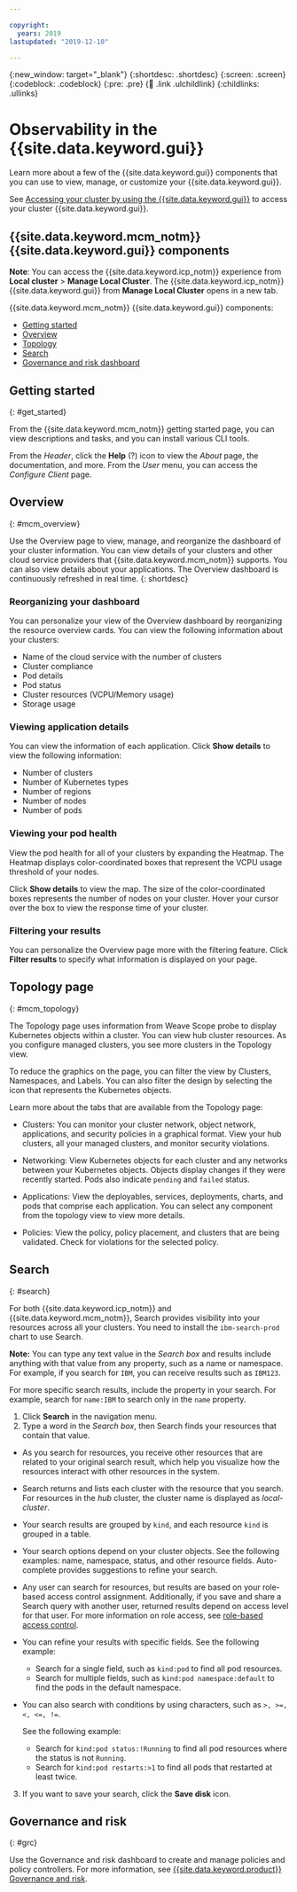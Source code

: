 ```yaml
---

copyright:
  years: 2019
lastupdated: "2019-12-10"

---
```


{:new_window: target="_blank"}
{:shortdesc: .shortdesc}
{:screen: .screen}
{:codeblock: .codeblock}
{:pre: .pre}
{:child: .link .ulchildlink}
{:childlinks: .ullinks}

# Observability in the {{site.data.keyword.gui}} 

Learn more about a few of the {{site.data.keyword.gui}} components that you can use to view, manage, or customize your {{site.data.keyword.gui}}. 

See [Accessing your cluster by using the {{site.data.keyword.gui}}](../installing/url.md) to access your cluster {{site.data.keyword.gui}}. 

## {{site.data.keyword.mcm_notm}} {{site.data.keyword.gui}} components

**Note**: You can access the {{site.data.keyword.icp_notm}} experience from **Local cluster** > **Manage Local Cluster**. The {{site.data.keyword.icp_notm}} {{site.data.keyword.gui}} from **Manage Local Cluster** opens in a new tab.

{{site.data.keyword.mcm_notm}} {{site.data.keyword.gui}} components:

* [Getting started](#get_started)
* [Overview](#mcm_overview)
* [Topology](#mcm_topology)
* [Search](#search)
* [Governance and risk dashboard](#grc)

## Getting started 
{: #get_started}

From the {{site.data.keyword.mcm_notm}} getting started page, you can view descriptions and tasks, and you can install various CLI tools.

From the _Header_, click the **Help** (?) icon to view the _About_ page, the documentation, and more. From the _User_ menu, you can access the _Configure Client_ page.

## Overview 
{: #mcm_overview}

Use the Overview page to view, manage, and reorganize the dashboard of your cluster information. You can view details of your clusters and other cloud service providers that {{site.data.keyword.mcm_notm}} supports. You can also view details about your applications. The Overview dashboard is continuously refreshed in real time.
{: shortdesc}

### Reorganizing your dashboard

You can personalize your view of the Overview dashboard by reorganizing the resource overview cards. You can view the following information about your clusters: 

* Name of the cloud service with the number of clusters
* Cluster compliance
* Pod details
* Pod status
* Cluster resources (VCPU/Memory usage)
* Storage usage

### Viewing application details

You can view the information of each application. Click **Show details** to view the following information:

* Number of clusters
* Number of Kubernetes types
* Number of regions
* Number of nodes
* Number of pods

### Viewing your pod health 

View the pod health for all of your clusters by expanding the Heatmap. The Heatmap displays color-coordinated boxes that represent the VCPU usage threshold of your nodes. 

Click **Show details** to view the map. The size of the color-coordinated boxes represents the number of nodes on your cluster. Hover your cursor over the box to view the response time of your cluster. 

### Filtering your results

You can personalize the Overview page more with the filtering feature. Click **Filter results** to specify what information is displayed on your page.

## Topology page
{: #mcm_topology}

The Topology page uses information from Weave Scope probe to display Kubernetes objects within a cluster. You can view hub cluster resources. As you configure managed clusters, you see more clusters in the Topology view. 

To reduce the graphics on the page, you can filter the view by Clusters, Namespaces, and Labels. You can also filter the design by selecting the icon that represents the Kubernetes objects.

Learn more about the tabs that are available from the Topology page:

  - Clusters: You can monitor your cluster network, object network, applications, and security policies in a graphical format. View your hub clusters, all your managed clusters, and monitor security violations.

  - Networking: View Kubernetes objects for each cluster and any networks between your Kubernetes objects. Objects display changes if they were recently started. Pods also indicate `pending` and `failed` status.
 
  - Applications: View the deployables, services, deployments, charts, and pods that comprise each application. You can select any component from the topology view to view more details.

  - Policies: View the policy, policy placement, and clusters that are being validated. Check for violations for the selected policy.

## Search 
{: #search}

For both {{site.data.keyword.icp_notm}} and {{site.data.keyword.mcm_notm}}, Search provides visibility into your resources across all your clusters. You need to install the `ibm-search-prod` chart to use Search.

**Note:** You can type any text value in the _Search box_ and results include anything with that value from any property, such as a name or namespace. For example, if you search for `IBM`, you can receive results such as `IBM123`. 

For more specific search results, include the property in your search. For example, search for `name:IBM` to search only in the `name` property.

1. Click **Search** in the navigation menu. 
2. Type a word in the _Search box_, then Search finds your resources that contain that value.
   
  - As you search for resources, you receive other resources that are related to your original search result, which help you visualize how the resources interact with other resources in the system. 
  
  - Search returns and lists each cluster with the resource that you search. For resources in the _hub_ cluster, the cluster name is displayed as _local-cluster_.
   
  - Your search results are grouped by `kind`, and each resource `kind` is grouped in a table. 

  - Your search options depend on your cluster objects. See the following examples: name, namespace, status, and other resource fields. Auto-complete provides suggestions to refine your search.  
  
  - Any user can search for resources, but results are based on your role-based access control assignment. Additionally, if you save and share a Search query with another user, returned results depend on access level for that user. For more information on role access, see [role-based access control](../../user_management/assign_role.md). 

  - You can refine your results with specific fields. See the following example:

    - Search for a single field, such as `kind:pod` to find all pod resources.
    - Search for multiple fields, such as `kind:pod namespace:default` to find the pods in the default namespace.

  - You can also search with conditions by using characters, such as `>, >=, <, <=, !=`.

    See the following example:

    - Search for `kind:pod status:!Running` to find all pod resources where the status is not `Running`.
    - Search for `kind:pod restarts:>1` to find all pods that restarted at least twice.

3. If you want to save your search, click the **Save disk** icon.  

## Governance and risk
{: #grc}

Use the Governance and risk dashboard to create and manage policies and policy controllers. For more information, see [{{site.data.keyword.product}} Governance and risk](../compliance/compliance_intro.md).

